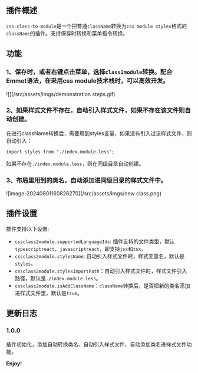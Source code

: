 ## 插件概述

`css-class-to-module`是一个把普通`className`转换为`css module styles`格式的`className`的插件。支持保存时转换和菜单指令转换。



## 功能

### 1、保存时，或者右键点击菜单，选择`class2module`转换。配合**Emmet**语法，在采用css module技术栈时，可以高效开发。

![](/src/assets/imgs/demonstration steps.gif)



### 2、如果样式文件不存在，自动引入样式文件，如果不存在该文件则自动创建。

在进行className转换后，需要用到styles变量，如果没有引入过该样式文件，则自动引入：

```
import styles from "./index.module.less";
```

如果不存在`./index.module.less`，则在同级目录自动创建。



### 3、布局里用到的类名，自动添加进同级目录的样式文件中。

![image-20240801160826270](/src/assets/imgs/new class.png)



## 插件设置

插件支持以下设置:

* `cssclass2module.supportedLanguageIds`:  插件支持的文件类型，默认`typescriptreact, javascriptreact`，即支持`jsx`和`tsx`。
* `cssclass2module.stylesName`:  自动引入样式文件时，样式变量名，默认是`styles`。
* `cssclass2module.stylesImportPath`：自动引入样式文件时，样式文件引入路径，默认是`./index.module.less`。
* `cssclass2module.isAddClassName`：`className`转换后，是否把新的类名添加进样式文件里，默认是`true`。



## 更新日志

### 1.0.0

插件初始化，添加自动转换类名、自动引入样式文件、自动添加类名进样式文件功能。

**Enjoy!**
